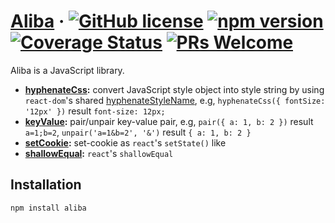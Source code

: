 # [Aliba](#) &middot; [![GitHub license](https://img.shields.io/badge/license-MIT-blue.svg)](https://github.com/chiaweilee/aliba/blob/master/LICENSE) [![npm version](https://img.shields.io/npm/v/aliba.svg?style=flat)](https://www.npmjs.com/package/aliba) [![Coverage Status](https://img.shields.io/coveralls/chiaweilee/aliba/master.svg?style=flat)](https://coveralls.io/github/chiaweilee/aliba?branch=master) [![PRs Welcome](https://img.shields.io/badge/PRs-welcome-brightgreen.svg)](#)

Aliba is a JavaScript library.

* **[hyphenateCss](https://github.com/chiaweilee/aliba/tree/master/src/hyphenate-css):** convert JavaScript style object into style string by using `react-dom`'s shared [hyphenateStyleName](https://github.com/chiaweilee/aliba/blob/master/src/shared/hyphenateStyleName.ts), e.g, `hyphenateCss({ fontSize: '12px' })` result `font-size: 12px;`
* **[keyValue](https://github.com/chiaweilee/aliba/tree/master/src/key-value):** pair/unpair key-value pair, e.g, `pair({ a: 1, b: 2 })` result `a=1;b=2`, `unpair('a=1&b=2', '&')` result `{ a: 1, b: 2 }`
* **[setCookie](https://github.com/chiaweilee/aliba/tree/master/src/set-cookie):** set-cookie as `react`'s `setState()` like
* **[shallowEqual](https://github.com/chiaweilee/aliba/blob/master/src/shared/shallowEqual.md):** `react`'s `shallowEqual`

## Installation

```
npm install aliba
```
